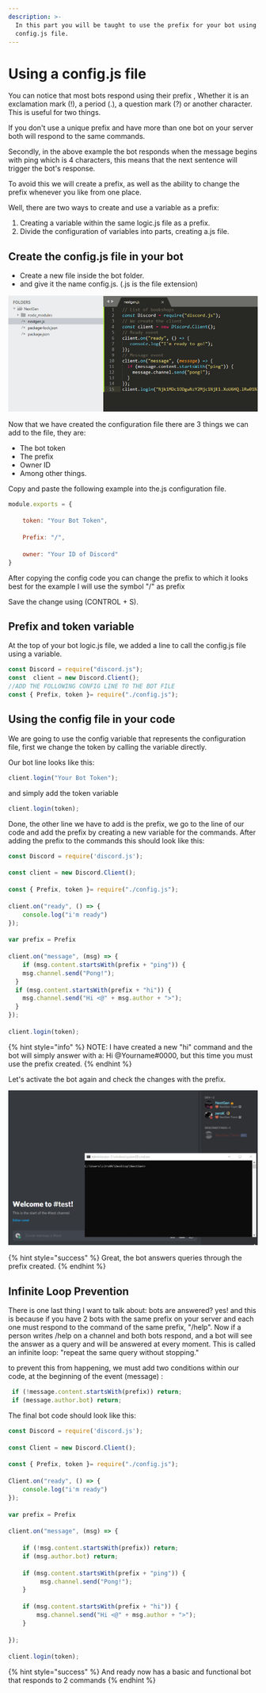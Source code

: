 ```yaml
---
description: >-
  In this part you will be taught to use the prefix for your bot using a
  config.js file.
---
```


# Using a config.js file

You can notice that most bots respond using their prefix , Whether it is an exclamation mark \(!\), a period \(.\), a question mark \(?\) or another character. This is useful for two things.

If you don't use a unique prefix and have more than one bot on your server both will respond to the same commands.

Secondly, in the above example the bot responds when the message begins with ping which is 4 characters, this means that the next sentence will trigger the bot's response.

To avoid this we will create a prefix, as well as the ability to change the prefix whenever you like from one place.

Well, there are two ways to create and use a variable as a prefix:

1. Creating a variable within the same logic.js file as a prefix.
2. Divide the configuration of variables into parts, creating a.js file.

## Create the config.js file in your bot

* Create a new file inside the bot folder.
* and give it the name config.js. \(.js is the file extension\)

![](../.gitbook/assets/tvvxwx3pc5.gif)

Now that we have created the configuration file there are 3 things we can add to the file, they are:

* The bot token
* The prefix
* Owner ID
* Among other things.

Copy and paste the following example into the.js configuration file.

```javascript
module.exports = {

    token: "Your Bot Token",

    Prefix: "/",

    owner: "Your ID of Discord"
}
```

After copying the config code you can change the prefix to which it looks best for the example I will use the symbol "/" as prefix

Save the change using \(CONTROL + S\).

##  Prefix and token variable

At the top of your bot logic.js file, we added a line to call the config.js file using a variable.

```javascript
const Discord = require("discord.js");
const  client = new Discord.Client();
//ADD THE FOLLOWING CONFIG LINE TO THE BOT FILE
const { Prefix, token }= require("./config.js");
```

## Using the config file in your code

We are going to use the config variable that represents the configuration file, first we change the token by calling the variable directly.

Our bot line looks like this:

```javascript
client.login("Your Bot Token");
```

and simply add the token variable

```javascript
client.login(token);
```

Done, the other line we have to add is the prefix, we go to the line of our code and add the prefix by creating a new variable for the commands. After adding the prefix to the commands this should look like this:

```javascript
const Discord = require('discord.js');

const client = new Discord.Client();

const { Prefix, token }= require("./config.js");

client.on("ready", () => {
	console.log("i'm ready")
});

var prefix = Prefix

client.on("message", (msg) => {
	if (msg.content.startsWith(prefix + "ping")) {
    msg.channel.send("Pong!");
  }
  if (msg.content.startsWith(prefix + "hi")) {
    msg.channel.send("Hi <@" + msg.author + ">");
  }
});

client.login(token); 
```

{% hint style="info" %}
NOTE: I have created a new "hi" command and the bot will simply answer with a: Hi @Yourname\#0000, but this time you must use the prefix created.
{% endhint %}

 Let's activate the bot again and check the changes with the prefix.

![](../.gitbook/assets/hrgirvuqcr.gif)

{% hint style="success" %}
Great, the bot answers queries through the prefix created.
{% endhint %}

## Infinite Loop Prevention

There is one last thing I want to talk about: bots are answered? yes! and this is because if you have 2 bots with the same prefix on your server and each one must respond to the command of the same prefix, "/help". Now if a person writes /help on a channel and both bots respond, and a bot will see the answer as a query and will be answered at every moment. This is called an infinite loop: "repeat the same query without stopping."

to prevent this from happening, we must add two conditions within our code, at the beginning of the event \(message\) :

```javascript
 if (!message.content.startsWith(prefix)) return;
 if (message.author.bot) return;
```

 The final bot code should look like this:

```javascript
const Discord = require('discord.js');

const Client = new Discord.Client();

const { Prefix, token }= require("./config.js");

Client.on("ready", () => {
	console.log("i'm ready")
});

var prefix = Prefix

client.on("message", (msg) => {

	if (!msg.content.startsWith(prefix)) return;
	if (msg.author.bot) return;

	if (msg.content.startsWith(prefix + "ping")) {
		 msg.channel.send("Pong!");
	}
	
	if (msg.content.startsWith(prefix + "hi")) {
		msg.channel.send("Hi <@" + msg.author + ">");
	}
	
});

client.login(token); 
```

{% hint style="success" %}
And ready now has a basic and functional bot that responds to 2 commands
{% endhint %}

